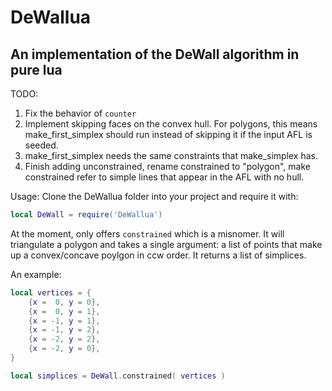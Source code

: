 # DeWallua
## An implementation of the DeWall algorithm in pure lua

TODO:
1. Fix the behavior of `counter`  
2. Implement skipping faces on the convex hull. For polygons, this means make_first_simplex should run instead of skipping it if the input AFL is seeded.
3. make_first_simplex needs the same constraints that make_simplex has.
4. Finish adding unconstrained, rename constrained to "polygon", make constrained refer to simple lines that appear in the AFL with no hull.

Usage:
Clone the DeWallua folder into your project and require it with:  
```lua
local DeWall = require('DeWallua')
```
At the moment, only offers `constrained` which is a misnomer. It will triangulate a polygon and takes a single argument: a list of points that make up a convex/concave poylgon in ccw order. It returns a list of simplices. 

An example:
```lua
local vertices = {
	{x =  0, y = 0}, 
	{x =  0, y = 1}, 
	{x = -1, y = 1}, 
	{x = -1, y = 2}, 
	{x = -2, y = 2}, 
	{x = -2, y = 0}, 
}

local simplices = DeWall.constrained( vertices )
```
